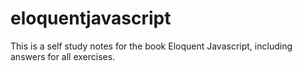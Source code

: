 # eloquentjavascript
This is a self study notes for the book Eloquent Javascript, including answers for all exercises.
